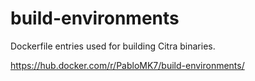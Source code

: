 # build-environments
Dockerfile entries used for building Citra binaries.

https://hub.docker.com/r/PabloMK7/build-environments/
